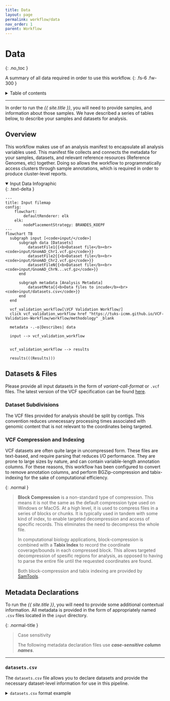 ```yaml
---
title: Data
layout: page
permalink: workflow/data
nav_order: 1
parent: Workflow
---
```


# Data
{: .no_toc }

A summary of all data required in order to use this workflow.
{: .fs-6 .fw-300 }

<details markdown="block">
  <summary>
    Table of contents
  </summary>
  {: .text-delta }
1. TOC
{:toc}
</details>

---

In order to run the <i>{{ site.title }}</i>, you will need to provide samples, and information about those samples. We have described a series of tables below, to describe your samples and datasets for analysis.

## Overview

This workflow makes use of an analysis manifest to encapsulate all analysis variables used. This manifest file collects and connects the metadata for your samples, datasets, and relevant reference resources (Reference Genomes, etc) together. Doing so allows the workflow to programmatically access clusters through sample annotations, which is required in order to produce cluster-level reports.

<details markdown="block" open>
    <summary>Input Data Infographic</summary>
    {: .text-delta }

```mermaid
---
title: Input filemap
config:
    flowchart:
        defaultRenderer: elk
    elk:
        nodePlacementStrategy: BRANDES_KOEPF
---
flowchart TB
  subgraph input [<code>input/</code>]
      subgraph data [Datasets]
          datasetFile1{{<b>Dataset file</b><br><code>input/GnomAD_Chr1.vcf.gz</code>}}
          datasetFile2{{<b>Dataset file</b><br><code>input/GnomAD_Chr2.vcf.gz</code>}}
          datasetFileN{{<b>Dataset file</b><br><code>input/GnomAD_ChrN...vcf.gz</code>}}
      end

      subgraph metadata [Analysis Metadata]
          datasetMeta{{<b>Data files to incude</b><br><code>input/datasets.csv</code>}}
      end
  end

  vcf_validation_workflow[\VCF Validation Workflow/]
  click vcf_validation_workflow href "https://tuks-icmm.github.io/VCF-Validation-Workflow/workflow/methodology" _blank

  metadata -.-o|Describes| data

  input --> vcf_validation_workflow


  vcf_validation_workflow --> results

  results(((Results)))

```

</details>

## Datasets & Files

Please provide all input datasets in the form of _variant-call-format_ or `.vcf` files. The latest version of the VCF specification can be found [here](https://samtools.github.io/hts-specs/VCFv4.3.pdf).

### Dataset Subdivisions

The VCF files provided for analysis should be split by contigs. This convention reduces unnecessary processing times associated with genomic content that is not relevant to the coordinates being targeted.

###  VCF Compression and Indexing

VCF datasets are often quite large in uncompressed form. These files are text-based, and require parsing that reduces I/O performance. They are prone to large sizes by nature, and can contain variable-length annotation columns. For these reasons, this workflow has been configured to convert to remove annotation columns, and perform BGZip-compression and tabix-indexing for the sake of computational efficiency.


{: .normal }
> <b>Block Compression</b> is a non-standard type of compression. This means it is not the same as the default compression type used on Windows or MacOS. At a high level, it is used to compress files in a series of blocks or chunks. It is typically used in tandem with some kind of index, to enable targeted decompression and access of specific records. This eliminates the need to decompress the whole file.
>
> In computational biology applications, block-compression is combined with a <b>Tabix Index</b> to record the coordinate coverage/bounds in each compressed block. This allows targeted decompression of spesific regions for analysis, as opposed to having to parse the entire file until the requested coordinates are found.
>
> Both block-compression and tabix indexing are provided by [SamTools](http://www.htslib.org/doc/bgzip.html).

## Metadata Declarations

To run the _{{ site.title }}_, you will need to provide some additional contextual information. All metadata is provided in the form of appropriately named ` .csv` files located in the `input` directory.

{: .normal-title }
> Case sensitivity
>
> The following metadata declaration files use _**case-sensitive column names**_.

---

<h3><code>datasets.csv</code></h3>

The `datasets.csv` file allows you to declare datasets and provide the necessary dataset-level information for use in this pipeline.

<details markdown="block">
    <summary><code>datasets.csv</code> format example</summary>
    {: .text-delta }
    
<dl class="def-wide">
  <dt>dataset_name <code>&lt;str&gt;</code></dt>
  <dd>The name of the dataset. This value will be used as a universal accessor for that dataset and any information relating to it. This means that any output files will use this value to determine things like filenames, etc. It is also used to connect other metadata to this dataset computationally, E.g. sample-level information.
  
  <br><strong><i>E.g. <code>1000G</code></i></strong></dd>
  
  <dt>reference_genome <code>&lt;str&gt;</code></dt>
  <dd>An <code>enum</code> indicating which reference genome version this dataset has been called on.
  
  <br><strong><i>E.g. <code>GRCh37</code> or <code>GRCh38</code></i></strong></dd>
  
  <dt>file <code>&lt;file_path&gt;</code></dt>
  <dd>A file path indicating the location of the dataset to be used in the analysis.
  
  <br><strong><i>E.g. <code>GRCh37</code> or <code>GRCh38</code></i></strong></dd>
</dl>

| **dataset_name** | **reference_genome** | **file**                                                    |
| :--------------- | :------------------- | :---------------------------------------------------------- |
| HG002            | GRCh38               | `/nlustre/users/graeme/PUBLIC/GenomeInABottle/HG002.vcf.gz` |
| HG002            | GRCh38               | `/nlustre/users/graeme/PUBLIC/GenomeInABottle/HG002.vcf.gz` |
| HG002            | GRCh38               | `/nlustre/users/graeme/PUBLIC/GenomeInABottle/HG002.vcf.gz` |

</details>

